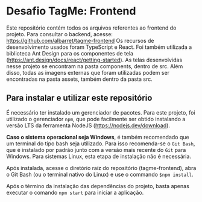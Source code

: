 # Desafio TagMe: Frontend

Este repositório contém todos os arquivos referentes ao frontend do projeto. Para consultar o backend, acesse: https://github.com/albarret/tagme-frontend
Os recursos de desenvolvimento usados foram TypeScript e React. Foi também utilizada a biblioteca Ant Design para os componentes de tela (https://ant.design/docs/react/getting-started).
As telas desenvolvidas nesse projeto se encontram na pasta components, dentro de src. Além disso, todas as imagens externas que foram utilizadas podem ser encontradas na pasta assets, também dentro da pasta src.

## Para instalar e utilizar este repositório

É necessário ter instalado um gerenciador de pacotes. Para este projeto, foi utilizado o gerenciador ```npm```, que pode facilmente ser obtido instalando a versão LTS da ferramenta NodeJS (https://nodejs.dev/download).

**Caso o sistema operacional seja Windows**, é também recomendado que um terminal do tipo bash seja utilizado. Para isso recomenda-se o ```Git Bash```, que é instalado por padrão junto com a versão mais recente do ```Git``` para Windows. Para sistemas Linux, esta etapa de instalação não é necessária.

Após instalada, acesse o diretório raíz do repositório (tagme-frontend), abra o Git Bash (ou o terminal nativo do Linux) e use o commando ```$npm install```.

Após o término da instalação das dependências do projeto, basta apenas executar o comando ```npm start``` para iniciar a aplicação.
